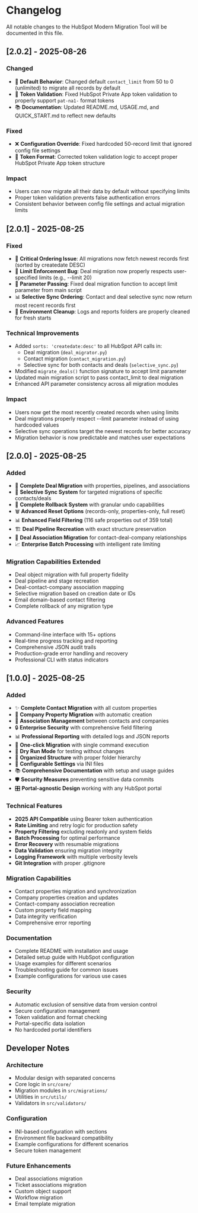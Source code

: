 # Changelog

All notable changes to the HubSpot Modern Migration Tool will be documented in this file.

## [2.0.2] - 2025-08-26

### Changed
- 🚀 **Default Behavior**: Changed default `contact_limit` from 50 to 0 (unlimited) to migrate all records by default
- 🔧 **Token Validation**: Fixed HubSpot Private App token validation to properly support `pat-na1-` format tokens
- 📚 **Documentation**: Updated README.md, USAGE.md, and QUICK_START.md to reflect new defaults

### Fixed
- ❌ **Configuration Override**: Fixed hardcoded 50-record limit that ignored config file settings
- 🔐 **Token Format**: Corrected token validation logic to accept proper HubSpot Private App token structure

### Impact
- Users can now migrate all their data by default without specifying limits
- Proper token validation prevents false authentication errors
- Consistent behavior between config file settings and actual migration limits

## [2.0.1] - 2025-08-25

### Fixed
- 🎯 **Critical Ordering Issue**: All migrations now fetch newest records first (sorted by createdate DESC)
- 🔢 **Limit Enforcement Bug**: Deal migration now properly respects user-specified limits (e.g., --limit 20)
- 🔧 **Parameter Passing**: Fixed deal migration function to accept limit parameter from main script
- 📊 **Selective Sync Ordering**: Contact and deal selective sync now return most recent records first
- 🧹 **Environment Cleanup**: Logs and reports folders are properly cleaned for fresh starts

### Technical Improvements
- Added `sorts: 'createdate:desc'` to all HubSpot API calls in:
  - Deal migration (`deal_migrator.py`)
  - Contact migration (`contact_migration.py`) 
  - Selective sync for both contacts and deals (`selective_sync.py`)
- Modified `migrate_deals()` function signature to accept limit parameter
- Updated main migration script to pass contact_limit to deal migration
- Enhanced API parameter consistency across all migration modules

### Impact
- Users now get the most recently created records when using limits
- Deal migrations properly respect --limit parameter instead of using hardcoded values
- Selective sync operations target the newest records for better accuracy
- Migration behavior is now predictable and matches user expectations

## [2.0.0] - 2025-08-25

### Added
- 💼 **Complete Deal Migration** with properties, pipelines, and associations
- 🎯 **Selective Sync System** for targeted migrations of specific contacts/deals
- 🔄 **Complete Rollback System** with granular undo capabilities
- 🗑️ **Advanced Reset Options** (records-only, properties-only, full reset)
- 📊 **Enhanced Field Filtering** (116 safe properties out of 359 total)
- 🏗️ **Deal Pipeline Recreation** with exact structure preservation
- 🔗 **Deal Association Migration** for contact-deal-company relationships
- 📈 **Enterprise Batch Processing** with intelligent rate limiting

### Migration Capabilities Extended
- Deal object migration with full property fidelity
- Deal pipeline and stage recreation
- Deal-contact-company association mapping
- Selective migration based on creation date or IDs
- Email domain-based contact filtering
- Complete rollback of any migration type

### Advanced Features
- Command-line interface with 15+ options
- Real-time progress tracking and reporting
- Comprehensive JSON audit trails
- Production-grade error handling and recovery
- Professional CLI with status indicators

## [1.0.0] - 2025-08-25

### Added
- ✨ **Complete Contact Migration** with all custom properties
- 🏢 **Company Property Migration** with automatic creation
- 🔗 **Association Management** between contacts and companies
- 🔒 **Enterprise Security** with comprehensive field filtering
- 📊 **Professional Reporting** with detailed logs and JSON reports
- 🎯 **One-click Migration** with single command execution
- 🌙 **Dry Run Mode** for testing without changes
- 📁 **Organized Structure** with proper folder hierarchy
- 🔧 **Configurable Settings** via INI files
- 📚 **Comprehensive Documentation** with setup and usage guides
- 🛡️ **Security Measures** preventing sensitive data commits
- 🎛️ **Portal-agnostic Design** working with any HubSpot portal

### Technical Features
- **2025 API Compatible** using Bearer token authentication
- **Rate Limiting** and retry logic for production safety
- **Property Filtering** excluding readonly and system fields
- **Batch Processing** for optimal performance
- **Error Recovery** with resumable migrations
- **Data Validation** ensuring migration integrity
- **Logging Framework** with multiple verbosity levels
- **Git Integration** with proper .gitignore

### Migration Capabilities
- Contact properties migration and synchronization
- Company properties creation and updates
- Contact-company association recreation
- Custom property field mapping
- Data integrity verification
- Comprehensive error reporting

### Documentation
- Complete README with installation and usage
- Detailed setup guide with HubSpot configuration
- Usage examples for different scenarios
- Troubleshooting guide for common issues
- Example configurations for various use cases

### Security
- Automatic exclusion of sensitive data from version control
- Secure configuration management
- Token validation and format checking
- Portal-specific data isolation
- No hardcoded portal identifiers

## Developer Notes

### Architecture
- Modular design with separated concerns
- Core logic in `src/core/`
- Migration modules in `src/migrations/`
- Utilities in `src/utils/`
- Validators in `src/validators/`

### Configuration
- INI-based configuration with sections
- Environment file backward compatibility
- Example configurations for different scenarios
- Secure token management

### Future Enhancements
- Deal associations migration
- Ticket associations migration
- Custom object support
- Workflow migration
- Email template migration